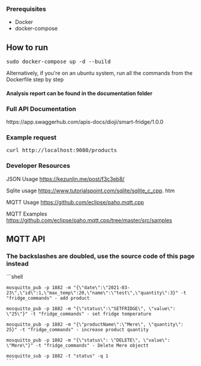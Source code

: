 <h3>Prerequisites</h3>
<ul>
    <li>Docker</li>
    <li>docker-compose</li>
</ul>

<h2>How to run</h2>

<pre>sudo docker-compose up -d --build</pre> 

Alternatively, if you're on an ubuntu system, run all the commands from the Dockerfile step by step

<h4> Analysis report can be found in the documentation folder</h4>
<h3>Full API Documentation</h3>
https://app.swaggerhub.com/apis-docs/dioji/smart-fridge/1.0.0

<h3>Example request </h3>
<pre>curl http://localhost:9080/products</pre>



<h3> Developer Resources</h3>

JSON Usage
https://kezunlin.me/post/f3c3eb8/ <br>

Sqlite usage
https://www.tutorialspoint.com/sqlite/sqlite_c_cpp.
htm

MQTT Usage
https://github.com/eclipse/paho.mqtt.cpp

MQTT Examples
https://github.com/eclipse/paho.mqtt.cpp/tree/master/src/samples


<h2>MQTT API</h2>
<h3>The backslashes are doubled, use the source code of this page instead</h3>
    ```shell

    mosquitto_pub -p 1882 -m "{\"date\":\"2021-03-23\",\"id\":1,\"max_temp\":20,\"name\":\"test\",\"quantity\":3}" -t "fridge_commands" - add product

    mosquitto_pub -p 1882 -m "{\"status\":\"SETFRIDGE\", \"value\": \"25\"}" -t "fridge_commands" - set fridge temperature

    mosquitto_pub -p 1882 -m "{\"productName\":\"Mere\", \"quantity\": 25}" -t "fridge_commands" - increase product quantity

    mosquitto_pub -p 1882 -m "{\"status\": \"DELETE\", \"value\": \"Mere\"}" -t "fridge_commands" - Delete Mere objectt

    mosquitto_sub -p 1882 -t "status" -q 1
    ```  
